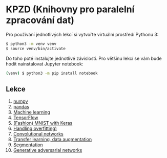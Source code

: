 # KPZD (Knihovny pro paralelní zpracování dat)
Pro používání jednotlivých lekcí si vytvořte virtuální prostředí Pythonu 3:
```bash
$ python3 -m venv venv
$ source venv/bin/activate
```

Do toho poté instalujte jednotlivé závislosti. Pro většinu lekcí se vám bude hodit nainstalovat
Jupyter notebook:
```bash
(venv) $ python3 -m pip install notebook
```

## Lekce
1) [numpy](numpy)
2) [pandas](pandas)
3) [Machine learning](ml/intro)
4) [TensorFlow](tf)
5) [(Fashion) MNIST with Keras](ml/mnist)
6) [Handling overfitting)](ml/overfit)
7) [Convolutional networks](ml/convnet)
8) [Transfer learning, data augmentation](ml/transfer-learning)
9) [Segmentation](ml/segmentation)
10) [Generative adversarial networks](ml/gan)
